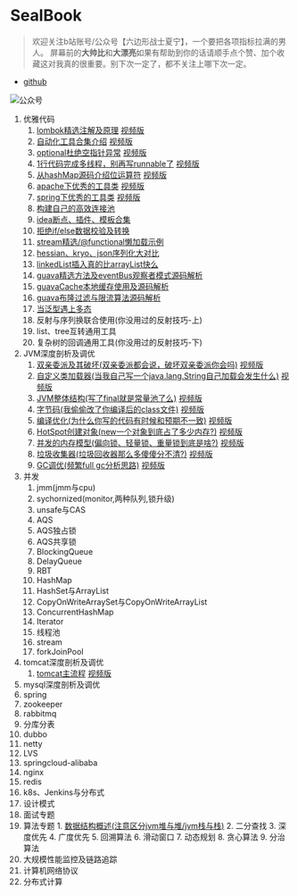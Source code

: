 # SealBook

> 欢迎关注b站账号/公众号【六边形战士夏宁】，一个要把各项指标拉满的男人。
屏幕前的**大帅比**和**大漂亮**如果有帮助到你的话请顺手点个赞、加个收藏这对我真的很重要。别下次一定了，都不关注上哪下次一定。
* [github](https://github.com/edanlx/SealBook)

![公众号](http://seal_li.gitee.io/sealbook/pic/wechat.jpg)

  1. 优雅代码
        1. [lombok精选注解及原理](https://github.com/edanlx/TechingCode/tree/master/demoGrace/src/main/java/com/example/demo/lesson/grace/01graceCode/01lombok.md)  [视频版](https://www.bilibili.com/video/BV13m4y1Q7GD/)
        2. [自动化工具合集介绍](https://github.com/edanlx/TechingCode/tree/master/demoGrace/src/main/java/com/example/demo/lesson/grace/01graceCode/02junit.md)  [视频版](https://www.bilibili.com/video/BV1Bq4y1174Q/)
        3. [optional杜绝空指针异常](https://github.com/edanlx/TechingCode/tree/master/demoGrace/src/main/java/com/example/demo/lesson/grace/01graceCode/03optional.md)  [视频版](https://www.bilibili.com/video/BV1oy4y1r7r1/)
        4. [1行代码完成多线程，别再写runnable了](https://github.com/edanlx/TechingCode/tree/master/demoGrace/src/main/java/com/example/demo/lesson/grace/01graceCode/04thread.md)  [视频版](https://www.bilibili.com/video/BV1jr4y1w7SH/)
        5. [从hashMap源码介绍位运算符](https://github.com/edanlx/TechingCode/tree/master/demoGrace/src/main/java/com/example/demo/lesson/grace/01graceCode/05symbol.md)  [视频版](https://www.bilibili.com/video/BV1HL411V7ba/)
        6. [apache下优秀的工具类](https://github.com/edanlx/TechingCode/tree/master/demoGrace/src/main/java/com/example/demo/lesson/grace/01graceCode/06apacheUtils.md)  [视频版](https://www.bilibili.com/video/BV1XR4y1u7FC/)
        7. [spring下优秀的工具类](https://github.com/edanlx/TechingCode/tree/master/demoGrace/src/main/java/com/example/demo/lesson/grace/01graceCode/07springUtils.md)  [视频版](https://www.bilibili.com/video/BV1ia411z7rw/)
        8. [构建自己的高效连接池](https://github.com/edanlx/TechingCode/tree/master/demoGrace/src/main/java/com/example/demo/lesson/grace/01graceCode/08commonPool.md)
        9. [idea断点、插件、模板合集](https://github.com/edanlx/TechingCode/tree/master/demoGrace/src/main/java/com/example/demo/lesson/grace/01graceCode/09idea.md)
        10. [拒绝if/else数据校验及转换](https://github.com/edanlx/TechingCode/tree/master/demoGrace/src/main/java/com/example/demo/lesson/grace/01graceCode/10front.md)
        11. [stream精选/@functional懒加载示例](https://github.com/edanlx/TechingCode/tree/master/demoGrace/src/main/java/com/example/demo/lesson/grace/01graceCode/11stream.md)
        12. [hessian、kryo、json序列化大对比](https://github.com/edanlx/TechingCode/tree/master/demoGrace/src/main/java/com/example/demo/lesson/grace/01graceCode/12serialize.md)
        13. [linkedList插入真的比arrayList快么](https://github.com/edanlx/TechingCode/tree/master/demoGrace/src/main/java/com/example/demo/lesson/grace/01graceCode/13listSpeed.md)
        14. [guava精选方法及eventBus观察者模式源码解析](https://github.com/edanlx/TechingCode/tree/master/demoGrace/src/main/java/com/example/demo/lesson/grace/01graceCode/14guava.md)
        15. [guavaCache本地缓存使用及源码解析](https://github.com/edanlx/TechingCode/tree/master/demoGrace/src/main/java/com/example/demo/lesson/grace/01graceCode/15localeCache.md)
        16. [guava布隆过滤与限流算法源码解析](https://github.com/edanlx/TechingCode/tree/master/demoGrace/src/main/java/com/example/demo/lesson/grace/01graceCode/16bloomAndRate.md)
        17. [当泛型遇上多态](https://github.com/edanlx/TechingCode/tree/master/demoGrace/src/main/java/com/example/demo/lesson/grace/01graceCode/17generic.md)
        18. 反射与序列换联合使用(你没用过的反射技巧-上)
        19. list、tree互转通用工具
        20. 复杂树的回调通用工具(你没用过的反射技巧-下)
  2. JVM深度剖析及调优
        1. [双亲委派及其破坏(双亲委派都会说，破坏双亲委派你会吗)](https://github.com/edanlx/TechingCode/tree/master/demoGrace/src/main/java/com/example/demo/lesson/grace/02jvm/01classloader.md)  [视频版](https://www.bilibili.com/video/BV1Sz4y1f7FB/)
        2. [自定义类加载器(当我自己写一个java.lang.String自己加载会发生什么)](https://github.com/edanlx/TechingCode/tree/master/demoGrace/src/main/java/com/example/demo/lesson/grace/02jvm/02myclassLoader.md)  [视频版](https://www.bilibili.com/video/BV1Y54y1274Y/)
        3. [JVM整体结构(写了final就是常量池了么)](https://github.com/edanlx/TechingCode/tree/master/demoGrace/src/main/java/com/example/demo/lesson/grace/02jvm/03jv.md)  [视频版](https://www.bilibili.com/video/BV1LZ4y1N75R)
        4. [字节码(我偷偷改了你编译后的class文件)](https://github.com/edanlx/TechingCode/tree/master/demoGrace/src/main/java/com/example/demo/lesson/grace/02jvm/04clazz.md)  [视频版](https://www.bilibili.com/video/BV1454y1r7mf/)
        5. [编译优化(为什么你写的代码有时候和预期不一致)](https://github.com/edanlx/TechingCode/tree/master/demoGrace/src/main/java/com/example/demo/lesson/grace/02jvm/05compile.md)  [视频版](https://www.bilibili.com/video/BV11i4y1L7BX/)
        6. [HotSpot创建对象(new一个对象到底占了多少内存?)](https://github.com/edanlx/TechingCode/tree/master/demoGrace/src/main/java/com/example/demo/lesson/grace/02jvm/06HotSpotAndObject.md) [视频版](https://www.bilibili.com/video/BV1A54y1k7UW/)
        7. [并发的内存模型(偏向锁、轻量锁、重量锁到底是啥?)](https://github.com/edanlx/TechingCode/tree/master/demoGrace/src/main/java/com/example/demo/lesson/grace/02jvm/07concurrence.md)  [视频版](https://www.bilibili.com/video/BV1LV411a7u7/)
        8. [垃圾收集器(垃圾回收器那么多傻傻分不清?)](https://github.com/edanlx/TechingCode/tree/master/demoGrace/src/main/java/com/example/demo/lesson/grace/02jvm/08gcCollector.md)  [视频版](https://www.bilibili.com/video/BV1S5411V74U/)
        9. [GC调优(频繁full gc分析思路)](https://github.com/edanlx/TechingCode/tree/master/demoGrace/src/main/java/com/example/demo/lesson/grace/02jvm/09gc.md) [视频版](https://www.bilibili.com/video/BV1Ey4y167HQ/)
  3. 并发
        1. jmm(jmm与cpu)
        2. sychornized(monitor,两种队列,锁升级)
        3. unsafe与CAS
        4. AQS
        5. AQS独占锁
        6. AQS共享锁
        7. BlockingQueue
        8. DelayQueue
        9. RBT
        10. HashMap
        11. HashSet与ArrayList
        12. CopyOnWriteArraySet与CopyOnWriteArrayList
        13. ConcurrentHashMap
        14. Iterator
        15. 线程池
        16. stream
        17. forkJoinPool
  4. tomcat深度剖析及调优
        1. [tomcat主流程](https://github.com/edanlx/TechingCode/tree/master/demoGrace/src/main/java/com/example/demo/lesson/grace/04tomcat/01bootstrap.md)  [视频版](https://www.bilibili.com/video/BV1GK41137LQ/)
   5. mysql深度剖析及调优
   6. spring
   7. zookeeper
   8. rabbitmq
   9. 分库分表
   10. dubbo
   11. netty
   12. LVS
   13. springcloud-alibaba
   14. nginx
   15. redis
   16. k8s、Jenkins与分布式
   17. 设计模式
   18. 面试专题
  19. 算法专题
            1. [数据结构概述(注意区分jvm堆与堆/jvm栈与栈)](https://github.com/edanlx/TechingCode/tree/master/demoGrace/src/main/java/com/example/demo/lesson/grace/arithmetic/structure.md)
            2. 二分查找
            3. 深度优先
            4. 广度优先
            5. 回溯算法
            6. 滑动窗口
            7. 动态规划
            8. 贪心算法
            9. 分治算法
  20. 大规模性能监控及链路追踪
  21. 计算机网络协议
  22. 分布式计算    